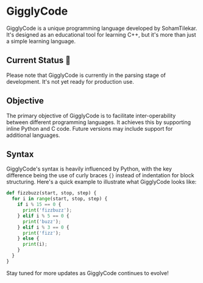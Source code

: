# GigglyCode
GigglyCode is a unique programming language developed by SohamTilekar. It's designed as an educational tool for learning C++, but it's more than just a simple learning language.

## Current Status :construction:
Please note that GigglyCode is currently in the parsing stage of development. It's not yet ready for production use.

## Objective
The primary objective of GigglyCode is to facilitate inter-operability between different programming languages. It achieves this by supporting inline Python and C code. Future versions may include support for additional languages.

## Syntax
GigglyCode's syntax is heavily influenced by Python, with the key difference being the use of curly braces `{}` instead of indentation for block structuring. Here's a quick example to illustrate what GigglyCode looks like:

```python
def fizzbuzz(start, stop, step) {
  for i in range(start, stop, step) {
    if i % 15 == 0 {
      print('fizzbuzz');
    } elif i % 5 == 0 {
      print('buzz');
    } elif i % 3 == 0 {
      print('fizz');
    } else {
      print(i);
    }
  }
}
```
Stay tuned for more updates as GigglyCode continues to evolve!